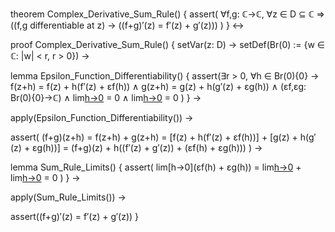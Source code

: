 theorem Complex_Derivative_Sum_Rule() {
  assert(
    ∀f,g: ℂ→ℂ, ∀z ∈ D ⊆ ℂ ⇒
    ((f,g differentiable at z) → ((f+g)′(z) = f′(z) + g′(z)))
  )
} ↔

proof Complex_Derivative_Sum_Rule() {
  setVar(z: D) →
  setDef(Br(0) := {w ∈ ℂ: |w| < r, r > 0}) →
  
  lemma Epsilon_Function_Differentiability() {
    assert(∃r > 0, ∀h ∈ Br(0)\{0} →
      f(z+h) = f(z) + h(f′(z) + εf(h)) ∧
      g(z+h) = g(z) + h(g′(z) + εg(h)) ∧
      (εf,εg: Br(0)\{0}→ℂ) ∧
      lim[h→0](εf(h)) = 0 ∧ lim[h→0](εg(h)) = 0
    )
  } →
  
  apply(Epsilon_Function_Differentiability()) →
  
  assert(
    (f+g)(z+h) 
    = f(z+h) + g(z+h)
    = [f(z) + h(f′(z) + εf(h))] + [g(z) + h(g′(z) + εg(h))]
    = (f+g)(z) + h((f′(z) + g′(z)) + (εf(h) + εg(h)))
  ) →
  
  lemma Sum_Rule_Limits() {
    assert(
      lim[h→0](εf(h) + εg(h)) = lim[h→0](εf(h)) + lim[h→0](εg(h)) = 0
    )
  } →
  
  apply(Sum_Rule_Limits()) →
  
  assert((f+g)′(z) = f′(z) + g′(z))
}